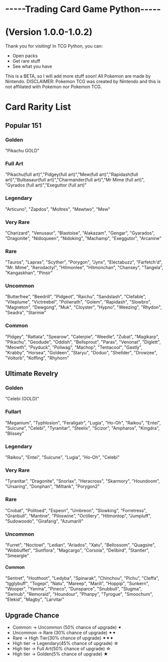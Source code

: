 # -----Trading Card Game Python-----                     
# (Version 1.0.0-1.0.2)

Thank you for visiting!
In TCG Python, you can:

* Open packs
* Get rare stuff
* See what you have

This is a BETA, so I will add more stuff soon! 
All Pokemon are made by Nintendo. 
DISCLAIMER: Pokemon TCG was created by Nintendo and this is not affiliated with Pokemon nor Pokemon TCG.

# Card Rarity List
## Popular 151

### Golden
"Pikachu GOLD"
### Full Art 
"Pikachu(full art)","Pidgey(full art)","Mew(full art)","Rapidash(full art)","Bulbasaur(full art)","Charmander(full art)","Mr Mime (full art)", "Gyrados (full art)","Exeguttor (full art)"
### Legendary 
"Articuno", "Zapdos", "Moltres", "Mewtwo", "Mew"
### Very Rare
"Charizard", "Venusaur", "Blastoise", "Alakazam", "Gengar", "Gyarados", "Dragonite", "Nidoqueen", "Nidoking", "Machamp", "Exeggutor", "Arcanine"
### Rare 
"Tauros", "Lapras", "Scyther", "Porygon", "Jynx", "Electabuzz", "Farfetch'd", "Mr. Mime", "Aerodactyl", "Hitmonlee", "Hitmonchan", "Chansey", "Tangela", "Kangaskhan", "Pinsir"
### Uncommon 
"Butterfree", "Beedrill", "Pidgeot", "Raichu", "Sandslash", "Clefable", “Vileplume", "Victreebel", "Poliwrath", "Golem", "Rapidash", "Slowbro", "Magneton", "Dewgong", "Muk", "Cloyster", "Hypno", "Weezing", "Rhydon", "Seadra", "Starmie"
### Common 
"Pidgey", "Rattata", "Spearow", "Caterpie", "Weedle", "Zubat", "Magikarp", "Pikachu", "Geodude", "Oddish", "Bellsprout", "Paras", "Venonat", "Diglett", "Meowth", "Psyduck", "Poliwag", "Machop", "Tentacool", "Gastly", "Krabby", "Horsea", "Goldeen", "Staryu", "Doduo", "Shellder", "Drowzee", "Voltorb", "Koffing", "Rhyhorn"

## Ultimate Revelry

### Golden
"Celebi (GOLD)"
### Fullart
"Meganium", "Typhlosion", "Feraligatr", "Lugia", "Ho-Oh", "Raikou", "Entei", "Suicune", "Celebi", "Tyranitar",  "Steelix", "Scizor", "Ampharos", "Kingdra", "Blissey"  
### Legendary
"Raikou", "Entei", "Suicune", "Lugia", "Ho-Oh", "Celebi"   
### Very Rare
"Tyranitar", "Dragonite", "Snorlax", "Heracross", "Skarmory",  "Houndoom", "Ursaring", "Donphan", "Miltank", "Porygon2"   
### Rare 
"Crobat", "Politoed", "Espeon", "Umbreon", "Slowking", "Forretress", "Granbull", "Mantine", "Piloswine", "Octillery",  "Hitmontop", "Jumpluff", "Sudowoodo", "Girafarig", "Azumarill"
### Uncommon 
"Furret", "Noctowl", "Ledian", "Ariados", "Xatu", "Bellossom", "Quagsire", "Wobbuffet", "Sunflora", "Magcargo", "Corsola", "Delibird", "Stantler", "Smeargle"  
#### Common 
"Sentret", "Hoothoot", "Ledyba", "Spinarak", "Chinchou", "Pichu", "Cleffa", "Igglybuff", "Togepi", "Natu", "Mareep", "Marill", "Hoppip", "Sunkern", "Wooper", "Yanma", "Pineco", "Dunsparce", "Snubbull", "Slugma", "Swinub", "Remoraid", "Houndour", "Phanpy", "Tyrogue", "Smoochum", "Elekid", "Magby", "Larvitar"           

## Upgrade Chance

* Common -> Uncommon (50% chance of upgrade) ✦
* Uncommon -> Rare (30% chance of upgrade) ✦✦
* Rare -> High Tier(30% chance of upgrade) ✦✦✦
* High tier -> Legendary(45% chance of upgrade) ☆
* High tier -> Full Art(50% chance of upgrade) ☆
* High tier -> Golden(5% chance of upgrade) ★

